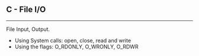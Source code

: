 ## C - File I/O
***
File Input, Output. 
- Using System calls: open, close, read and write
- Using the flags: O_RDONLY, O_WRONLY, O_RDWR

